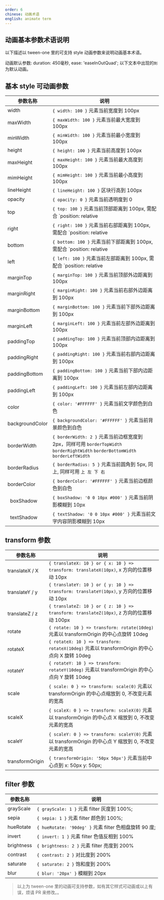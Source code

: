 ```yaml
---
order: 6
chinese: 动画术语
english: animate term
---
```


## 动画基本参数术语说明

以下描述以 tween-one 里的可支持 style 动画参数来说明动画基本术语。

动画默认参数: duration: 450毫秒, ease: 'easeInOutQuad'; 以下文本中出现的`到`为默认动画。

## 基本 style 可动画参数

|     参数名称       |    	说明     |
|-------------------|---------------------|
|   width           |  `{ width: 100 }` 元素当前宽度到 100px |
|   maxWidth        |  `{ maxWidth: 100 }` 元素当前最大宽度到 100px |
|   minWidth        |  `{ minWidth: 100 }` 元素当前最小宽度到 100px |
|   height          |  `{ height: 100 }` 元素当前高度到 100px |
|   maxHeight       |  `{ maxHeight: 100 }` 元素当前最大高度到 100px |
|   mimHeight       |  `{ mimHeight: 100 }` 元素当前最小高度到 100px |
|   lineHeight      |  `{ lineHeight: 100 }` 区块行高到 100px |
|   opacity         |  `{ opacity: 0 }` 元素当前透明度到 0 |
|   top             |  `{ top: 100 }` 元素当前顶部距离到 100px, 需配合 `position: relative | absolute` |
|   right           | `{ right: 100 }` 元素当前右部距离到 100px, 需配合 `position: relative | absolute`  |
|   bottom          | `{ bottom: 100 }` 元素当前下部距离到 100px, 需配合 `position: relative | absolute`  |
|   left            | `{ left: 100 }` 元素当前左部距离到 100px, 需配合 `position: relative | absolute`  |
|   marginTop       | `{ marginTop: 100 }` 元素当前顶部外边距离到 100px  |
|   marginRight     | `{ marginRight: 100 }` 元素当前右部外边距离到 100px  |
|   marginBottom    | `{ marginBottom: 100 }` 元素当前下部外边距离到 100px  |
|   marginLeft      | `{ marginLeft: 100 }` 元素当前左部外边距离到 100px  |
|   paddingTop      | `{ paddingTop: 100 }` 元素当前顶部内边距离到 100px  |
|   paddingRight    | `{ paddingRight: 100 }` 元素当前右部内边距离到 100px  |
|   paddingBottom   | `{ paddingBottom: 100 }` 元素当前下部内边距离到 100px  |
|   paddingLeft     | `{ paddingLeft: 100 }` 元素当前左部内边距离到 100px  |
|   color           | `{ color: '#FFFFFF' }` 元素当前文字颜色到白色   |
|  backgroundColor  | `{ backgroundColor: '#FFFFFF' }` 元素当前背景颜色到白色 |
|   borderWidth     | `{ borderWidth: 2 }` 元素当前边框宽度到 2px，同样可用 `borderTopWidth` `borderRightWidth` `borderBottomWidth` `borderLeftWidth` |
|   borderRadius    | `{ borderRadius: 5 }` 元素当前圆角到 5px, 同上, 同样可用 `上 左 下 右`  |
|   borderColor     | `{ borderColor: '#FFFFFF' }` 元素当前边框颜色到白色 |
|   boxShadow       | `{ boxShadow: '0 0 10px #000' }` 元素当前阴影模糊到 10px |
|   textShadow      | `{ textShadow: '0 0 10px #000' }` 元素当前文字内容阴影模糊到 10px |

## transform 参数

|     参数名称       |    	说明     |
|-------------------|---------------------|
|   translateX / X  | `{ translateX: 10 } or { x: 10 } => transform: translateX(10px)`, x 方向的位置移动 10px |
|   translateY / y  | `{ translateY: 10 } or { y: 10 } => transform: translateY(10px)`, y 方向的位置移动 10px |
|   translateZ / z  | `{ translateZ: 10 } or { z: 10 } => transform: translateZ(10px)`, z 方向的位置移动 100px |
|   rotate          | `{ rotate: 10 } => transform: rotate(10deg)` 元素以 transformOrigin 的中心点旋转 10deg |
|   rotateX         | `{ rotateX: 10 } => transform: rotateX(10deg)` 元素以 transformOrigin 的中心点向 X 旋转 10deg |
|   rotateY         | `{ rotateY: 10 } => transform: rotateY(10deg)` 元素以 transformOrigin 的中心点向 Y 旋转 10deg |
|   scale           | `{ scale: 0 } => transform: scale(0)` 元素以 transformOrigin 的中心点缩放到 0, 不改变元素的宽高 |
|   scaleX          | `{ scaleX: 0 } => transform: scaleX(0)` 元素以 transformOrigin 的中心点 X 缩放到 0, 不改变元素的宽高  |
|   scaleY          | `{ scaleY: 0 } => transform: scaleY(0)` 元素以 transformOrigin 的中心点 Y 缩放到 0, 不改变元素的宽高  |
|   transformOrigin | `{ transformOrigin: '50px 50px'}` 元素当前中心点到 x: 50px y: 50px; |

## filter 参数 

|     参数名称       |    	说明     |
|-------------------|---------------------|
|   grayScale       | `{ grayScale: 1 }` 元素 filter 灰度到 100%; |
|   sepia           | `{ sepia: 1 }` 元素 filter 颜色到 100%; |
|   hueRotate       | `{ hueRotate: '90deg' }` 元素 filter 色相盘旋转 90 度; |
|   invert          | `{ invert: 1 }` 元素 filter 色值反相到 100% |
|   brightness      | `{ brightness: 2 }` 元素 filter 亮度到 200% |
|   contrast        | `{ contrast: 2 }` 对比度到 200% |
|   saturate        | `{ saturate: 2 }` 饱和度到 200% |
|   blur            | `{ blur: '20px' }` 模糊到 20px |

> 以上为 tween-one 里的动画可支持参数，如有其它样式可动画或以上有误，烦请 PR 来修改。。
